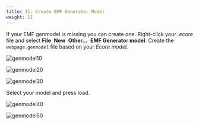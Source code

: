 ```yaml
---
title: 11. Create EMF Generator Model
weight: 11
---
```



If your EMF genmodel is missing you can create one. Right-click your *.ecore* file and select **File**  **New**  **Other...​**  **EMF Generator model**. Create the ``webpage.genmodel`` file based on your *Ecore model*.

![genmodel10](/gse/img/image42.png)

![genmodel20](/gse/img/image43.png)

![genmodel30](/gse/img/image44.png)

Select your model and press load.

![genmodel40](/gse/img/image45.png)

![genmodel50](/gse/img/image46.png)